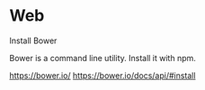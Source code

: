 # Web

Install Bower

Bower is a command line utility. Install it with npm.

https://bower.io/
https://bower.io/docs/api/#install
